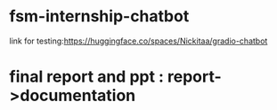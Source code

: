 # fsm-internship-chatbot
link for testing:https://huggingface.co/spaces/Nickitaa/gradio-chatbot

# final report and ppt : report->documentation
